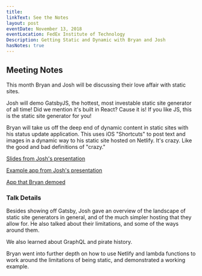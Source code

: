 ```yaml
---
title:
linkText: See the Notes
layout: post
eventDate: November 13, 2018
eventLocation: FedEx Institute of Technology
Description: Getting Static and Dynamic with Bryan and Josh
hasNotes: true
---
```


## Meeting Notes

This month Bryan and Josh will be discussing their love affair with static sites.

Josh will demo GatsbyJS, the hottest, most investable static site generator of all time! Did we mention it's built in React? Cause it is! If you like JS, this is the static site generator for you!

Bryan will take us off the deep end of dynamic content in static sites with his status update application. This uses iOS "Shortcuts" to post text and images in a dynamic way to his static site hosted on Netlify. It's crazy. Like the good and bad definitions of "crazy."

[Slides from Josh's presentation](https://github.com/Kaytal/slides-nov2018-ww )

[Example app from Josh's presentation](https://github.com/Kaytal/webworkersNov2018)

[App that Bryan demoed](https://bryanlrobinson.com/bryan-sight/)


### Talk Details

Besides showing off Gatsby, Josh gave an overview of the landscape of static site generators in general, and of the much simpler hosting that they allow for. He also talked about their limitations, and some of the ways around them.

We also learned about GraphQL and pirate history.

Bryan went into further depth on how to use Netlify and lambda functions to work around the limitations of being static, and demonstrated a working example.
